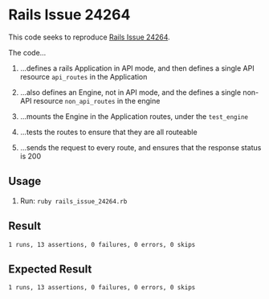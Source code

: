 # Rails Issue 24264

This code seeks to reproduce [Rails Issue 24264](https://github.com/rails/rails/issues/24264).

The code...

1. ...defines a rails Application in API mode, and then defines a single API resource `api_routes` in the Application

2. ...also defines an Engine, not in API mode, and the defines a single non-API resource `non_api_routes` in the engine

3. ...mounts the Engine in the Application routes, under the `test_engine`

4. ...tests the routes to ensure that they are all routeable

5. ...sends the request to every route, and ensures that the response status is 200

## Usage

1. Run: `ruby rails_issue_24264.rb`

## Result

`1 runs, 13 assertions, 0 failures, 0 errors, 0 skips`

## Expected Result

`1 runs, 13 assertions, 0 failures, 0 errors, 0 skips`